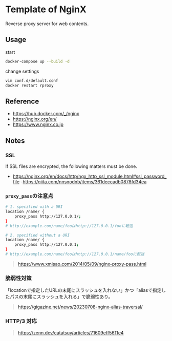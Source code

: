 # Template of NginX

Reverse proxy server for web contents.

## Usage

start

```bash
docker-compose up --build -d
```

change settings

```bash
vim conf.d/default.conf
docker restart rproxy
```

## Reference

- https://hub.docker.com/_/nginx
- https://nginx.org/en/
- https://www.nginx.co.jp

## Notes

### SSL

If SSL files are encrypted, the following matters must be done.

- https://nginx.org/en/docs/http/ngx_http_ssl_module.html#ssl_password_file
-https://qiita.com/nnsnodnb/items/361deccadb0878fd34ea

### `proxy_pass`の注意点

```bash
# 1. specified with a URI
location /name/ {
    proxy_pass http://127.0.0.1/;
}
# http://example.com/name/fooはhttp://127.0.0.1/fooに転送

# 2. specified without a URI
location /name/ {
    proxy_pass http://127.0.0.1;
}
# http://example.com/name/fooはhttp://127.0.0.1/name/fooに転送
```

> https://www.xmisao.com/2014/05/09/nginx-proxy-pass.html

### 脆弱性対策

「locationで指定したURLの末尾にスラッシュを入れない」かつ「aliasで指定したパスの末尾にスラッシュを入れる」で脆弱性あり。

> https://gigazine.net/news/20230708-nginx-alias-traversal/

### HTTP/3 対応

> https://zenn.dev/catatsuy/articles/71609eff5611e4
